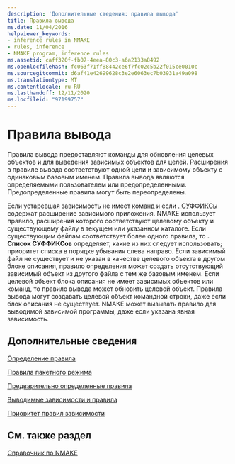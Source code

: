 ```yaml
---
description: 'Дополнительные сведения: правила вывода'
title: Правила вывода
ms.date: 11/04/2016
helpviewer_keywords:
- inference rules in NMAKE
- rules, inference
- NMAKE program, inference rules
ms.assetid: caff320f-fb07-4eea-80c3-a6a2133a8492
ms.openlocfilehash: fc063f71ff88442ce6f7fc02c5b22f015ce0010c
ms.sourcegitcommit: d6af41e42699628c3e2e6063ec7b03931a49a098
ms.translationtype: MT
ms.contentlocale: ru-RU
ms.lasthandoff: 12/11/2020
ms.locfileid: "97199757"
---
```

# <a name="inference-rules"></a>Правила вывода

Правила вывода предоставляют команды для обновления целевых объектов и для выведения зависимых объектов для целей. Расширения в правиле вывода соответствуют одной цели и зависимому объекту с одинаковым базовым именем. Правила вывода являются определяемыми пользователем или предопределенными. Предопределенные правила могут быть переопределены.

Если устаревшая зависимость не имеет команд и если [. СУФФИКСы](dot-directives.md) содержат расширение зависимого приложения. NMAKE использует правило, расширения которого соответствуют целевому объекту и существующему файлу в текущем или указанном каталоге. Если существующим файлам соответствует более одного правила, то **. Список СУФФИКСов** определяет, какие из них следует использовать; приоритет списка в порядке убывания слева направо. Если зависимый файл не существует и не указан в качестве целевого объекта в другом блоке описания, правило определения может создать отсутствующий зависимый объект из другого файла с тем же базовым именем. Если целевой объект блока описания не имеет зависимых объектов или команд, то правило вывода может обновить целевой объект. Правила вывода могут создавать целевой объект командной строки, даже если блок описания не существует. NMAKE может вызывать правило для выводимой зависимой программы, даже если указана явная зависимость.

## <a name="what-do-you-want-to-know-more-about"></a>Дополнительные сведения

[Определение правила](defining-a-rule.md)

[Правила пакетного режима](batch-mode-rules.md)

[Предварительно определенные правила](predefined-rules.md)

[Выводимые зависимости и правила](inferred-dependents-and-rules.md)

[Приоритет правил зависимости](precedence-in-inference-rules.md)

## <a name="see-also"></a>См. также раздел

[Справочник по NMAKE](nmake-reference.md)
